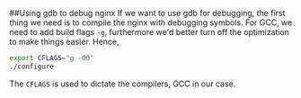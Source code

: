 ##Using gdb to debug nginx
If we want to use gdb for debugging, the first thing we need is to compile the
nginx with debugging symbols. For GCC, we need to add build flags `-g`,
furthermore we'd better turn off the optimization to make things easier.
Hence,
```sh
export CFLAGS="g -O0"
./configure
```
The `CFLAGS` is used to dictate the compilers, GCC in our case.
